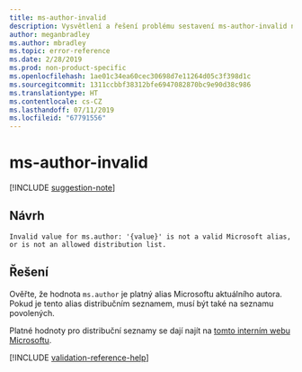 ```yaml
---
title: ms-author-invalid
description: Vysvětlení a řešení problému sestavení ms-author-invalid na webu Docs
author: meganbradley
ms.author: mbradley
ms.topic: error-reference
ms.date: 2/28/2019
ms.prod: non-product-specific
ms.openlocfilehash: 1ae01c34ea60cec30698d7e11264d05c3f398d1c
ms.sourcegitcommit: 1311ccbbf38312bfe6947082870bc9e90d38c986
ms.translationtype: HT
ms.contentlocale: cs-CZ
ms.lasthandoff: 07/11/2019
ms.locfileid: "67791556"
---
```

# <a name="ms-author-invalid"></a>ms-author-invalid

[!INCLUDE [suggestion-note](includes/suggestion-note.md)]

## <a name="suggestion"></a>Návrh

`Invalid value for ms.author: '{value}' is not a valid Microsoft alias, or is not an allowed distribution list.`

## <a name="resolution"></a>Řešení

Ověřte, že hodnota `ms.author` je platný alias Microsoftu aktuálního autora. Pokud je tento alias distribučním seznamem, musí být také na seznamu povolených.

Platné hodnoty pro distribuční seznamy se dají najít na [tomto interním webu Microsoftu](https://docsmetadatatool.azurewebsites.net/allowlists).

<!--make sure to add this file to your includes folder and verify the path-->
[!INCLUDE [validation-reference-help](includes/validation-reference-help.md)]
